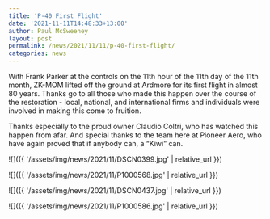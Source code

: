 ```yaml
---
title: 'P-40 First Flight'
date: '2021-11-11T14:48:33+13:00'
author: Paul McSweeney
layout: post
permalink: /news/2021/11/11/p-40-first-flight/
categories: news
---
```


With Frank Parker at the controls on the 11th hour of the 11th day of the 11th month, ZK-MOM lifted off the ground at Ardmore for its first flight in almost 80 years. Thanks go to all those who made this happen over the course of the restoration - local, national, and international firms and individuals were involved in making this come to fruition.

Thanks especially to the proud owner Claudio Coltri, who has watched this happen from afar. And special thanks to the team here at Pioneer Aero, who have again proved that if anybody can, a “Kiwi” can.

![]({{ '/assets/img/news/2021/11/DSCN0399.jpg' | relative_url }})

![]({{ '/assets/img/news/2021/11/P1000568.jpg' | relative_url }})

![]({{ '/assets/img/news/2021/11/DSCN0437.jpg' | relative_url }})

![]({{ '/assets/img/news/2021/11/P1000586.jpg' | relative_url }})
